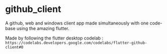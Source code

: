 # github_client

A github, web and windows client app made simultaneously with one code-base using the amazing flutter.

Made by following the flutter desktop codelab :
`` https://codelabs.developers.google.com/codelabs/flutter-github-client#0  ``


